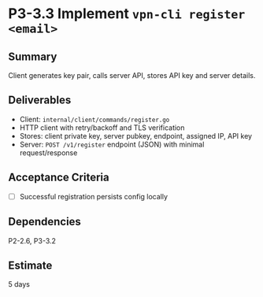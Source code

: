 # P3-3.3 Implement `vpn-cli register <email>`

## Summary
Client generates key pair, calls server API, stores API key and server details.

## Deliverables
- Client: `internal/client/commands/register.go`
- HTTP client with retry/backoff and TLS verification
- Stores: client private key, server pubkey, endpoint, assigned IP, API key
- Server: `POST /v1/register` endpoint (JSON) with minimal request/response

## Acceptance Criteria
- [ ] Successful registration persists config locally

## Dependencies
P2-2.6, P3-3.2

## Estimate
5 days








